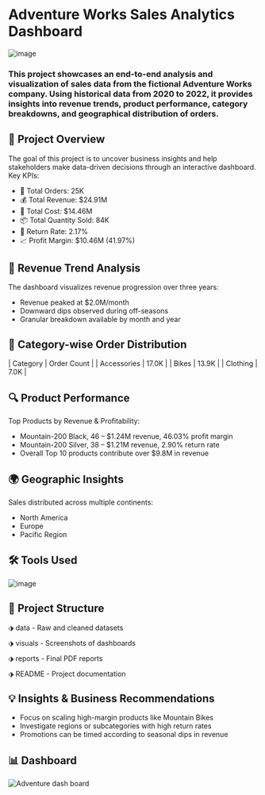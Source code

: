 #  Adventure Works Sales Analytics Dashboard

![image](https://github.com/user-attachments/assets/1b6be763-4a10-4e43-8ec7-693863ddad16)

### This project showcases an end-to-end analysis and visualization of sales data from the fictional Adventure Works company. Using historical data from 2020 to 2022, it provides insights into revenue trends, product performance, category breakdowns, and geographical distribution of orders.

## 📌 Project Overview

The goal of this project is to uncover business insights and help stakeholders make data-driven decisions through an interactive dashboard.
Key KPIs:
- 🛒 Total Orders: 25K
- 💰 Total Revenue: $24.91M
- 🧾 Total Cost: $14.46M
- 📦 Total Quantity Sold: 84K
- 🔄 Return Rate: 2.17%
- 📈 Profit Margin: $10.46M (41.97%)
  

## 📅 Revenue Trend Analysis

The dashboard visualizes revenue progression over three years:
- Revenue peaked at $2.0M/month
- Downward dips observed during off-seasons
- Granular breakdown available by month and year
  

## 🧮 Category-wise Order Distribution

| Category | Order Count | 
| Accessories | 17.0K | 
| Bikes | 13.9K | 
| Clothing | 7.0K | 


## 🔍 Product Performance

Top Products by Revenue & Profitability:
- Mountain-200 Black, 46 – $1.24M revenue, 46.03% profit margin
- Mountain-200 Silver, 38 – $1.21M revenue, 2.90% return rate
- Overall Top 10 products contribute over $9.8M in revenue
  
  
## 🌍 Geographic Insights

Sales distributed across multiple continents:
- North America
- Europe
- Pacific Region
  

## 🛠️ Tools Used

![image](https://github.com/user-attachments/assets/593e0e99-9e79-4d04-84bc-fdef644254d5)
 

## 📁 Project Structure

⬗  data - Raw and cleaned datasets

⬗  visuals - Screenshots of dashboards

⬗  reports - Final PDF reports 

⬗  README - Project documentation


## 💡 Insights & Business Recommendations

- Focus on scaling high-margin products like Mountain Bikes
- Investigate regions or subcategories with high return rates
- Promotions can be timed according to seasonal dips in revenue


## 📊 Dashboard

![Adventure dash board](https://github.com/user-attachments/assets/d174d631-28d9-4e8a-9e4a-f5e038a27459)
